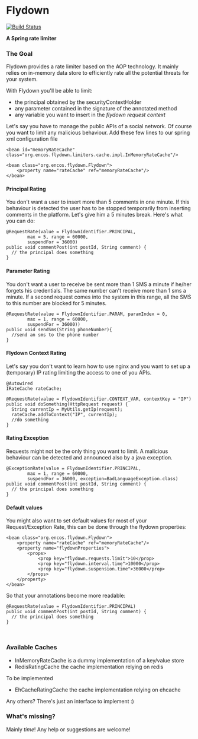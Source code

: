 Flydown
===

[![Build Status](https://travis-ci.org/encos/flydown.svg?branch=master)](https://travis-ci.org/encos/flydown)


**A Spring rate limiter**

### The Goal
Flydown provides a rate limiter based on the AOP technology. It mainly relies on in-memory data store to efficiently rate all the potential threats for your system. 

With Flydown you'll be able to limit:
* the principal obtained by the securityContextHolder
* any parameter contained in the signature of the annotated method
* any variable you want to insert in the *flydown request context*

Let's say you have to manage the public APIs of a social network. Of course you want to limit any malicious behaviour. 
Add these few lines to our spring xml configuration file
```
<bean id="memoryRateCache" class="org.encos.flydown.limiters.cache.impl.InMemoryRateCache"/>

<bean class="org.encos.flydown.Flydown">
    <property name="rateCache" ref="memoryRateCache"/>
</bean>
```
#### Principal Rating
You don't want a user to insert more than 5 comments in one minute. If this behaviour is detected the user has to be stopped temporarily from inserting comments in the platform. Let's give him a 5 minutes break. Here's what you can do:
```
@RequestRate(value = FlydownIdentifier.PRINCIPAL,
        max = 5, range = 60000,
        suspendFor = 36000)
public void commentPost(int postId, String comment) {
  // the principal does something
}
```

#### Parameter Rating
You don't want a user to receive be sent more than 1 SMS a minute if he/her forgets his credentials. The same number can't receive more than 1 sms a minute. If a second request comes into the system in this range, all the SMS to this number are blocked for 5 minutes.
```
@RequestRate(value = FlydownIdentifier.PARAM, paramIndex = 0,
        max = 1, range = 60000,
        suspendFor = 36000))
public void sendSms(String phoneNumber){
  //send an sms to the phone number
}
```

#### Flydown Context Rating
Let's say you don't want to learn how to use nginx and you want to set up a (temporary) IP rating limiting the access to one of you APIs.
```
@Autowired
IRateCache rateCache;

@RequestRate(value = FlydownIdentifier.CONTEXT_VAR, contextKey = "IP")
public void doSomething(HttpRequest request) {
  String currentIp = MyUtils.getIp(request);
  rateCache.addToContext("IP", currentIp);
  //do something
}
```

#### Rating Exception
Requests might not be the only thing you want to limit. A malicious behaviour can be detected and announced also by a java exception. 

```
@ExceptionRate(value = FlydownIdentifier.PRINCIPAL,
        max = 1, range = 60000,
        suspendFor = 36000, exception=BadLanguageException.class)
public void commentPost(int postId, String comment) {
  // the principal does something
}
```

#### Default values

You might also want to set default values for most of your Request/Exception Rate, this can be done through the flydown properties:

```
<bean class="org.encos.flydown.Flydown">
    <property name="rateCache" ref="memoryRateCache"/>
    <property name="flydownProperties">
        <props>
            <prop key="flydown.requests.limit">10</prop>
            <prop key="flydown.interval.time">10000</prop>
            <prop key="flydown.suspension.time">36000</prop>
        </props>
    </property>
</bean>
```

So that your annotations become more readable:

```
@RequestRate(value = FlydownIdentifier.PRINCIPAL)
public void commentPost(int postId, String comment) {
  // the principal does something
}
    
    
```


### Available Caches
* InMemoryRateCache is a dummy implementation of a key/value store 
* RedisRatingCache the cache implementation relying on redis

To be implemented
* EhCacheRatingCache the cache implementation relying on ehcache

Any others? There's just an interface to implement :)

### What's missing?

Mainly *time*! Any help or suggestions are welcome!
